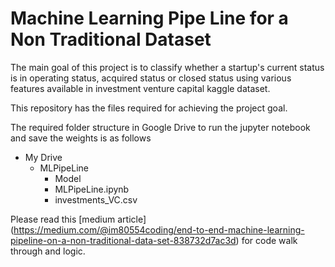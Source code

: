 # Machine Learning Pipe Line for a Non Traditional Dataset

The main goal of this project is to classify whether a startup's current status is in operating status, acquired status or closed status using various features available in investment venture capital kaggle dataset.

This repository has the files required  for achieving the project goal.

The required folder structure in Google Drive to run the jupyter notebook and save the weights is as follows

- My Drive
  - MLPipeLine
    - Model
    - MLPipeLine.ipynb
    - investments_VC.csv

Please read this [medium article] (https://medium.com/@im80554coding/end-to-end-machine-learning-pipeline-on-a-non-traditional-data-set-838732d7ac3d) for code walk through and logic. 
